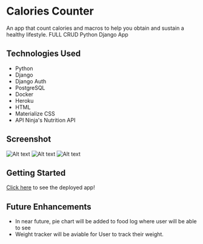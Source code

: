# Calories Counter

An app that count calories and macros to help you obtain and sustain a healthy lifestyle.
FULL CRUD Python Django App

## Technologies Used

- Python
- Django
- Django Auth
- PostgreSQL
- Docker
- Heroku
- HTML
- Materialize CSS
- API Ninja's Nutrition API

## Screenshot
![Alt text](https://i.ibb.co/qMQR2Qt/Screen-Shot-2022-10-20-at-8-18-07-AM.png)
![Alt text](https://i.ibb.co/C1q0Gg8/Screen-Shot-2022-10-20-at-8-25-36-AM.png)
![Alt text](/src/img/screen-show.png)

## Getting Started

[Click here](https://caloriescounter-22.herokuapp.com/) to see the deployed app!

## Future Enhancements

- In near future, pie chart will be added to food log where user will be able to see 
- Weight tracker will be aviable for User to track their weight.
